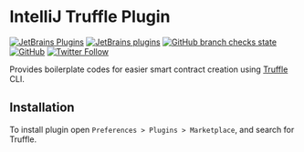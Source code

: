 # IntelliJ Truffle Plugin

[![JetBrains Plugins](https://img.shields.io/jetbrains/plugin/v/18559-truffle)](https://plugins.jetbrains.com/plugin/18559-truffle)
[![JetBrains plugins](https://img.shields.io/jetbrains/plugin/d/18559-truffle)](https://plugins.jetbrains.com/plugin/18559-truffle/versions)
[![GitHub branch checks state](https://img.shields.io/github/checks-status/nekofar/intellij-truffle/master)](https://github.com/nekofar/intellij-truffle/actions?query=branch%3Amaster)
[![GitHub](https://img.shields.io/github/license/nekofar/intellij-truffle)](https://github.com/nekofar/intellij-truffle/blob/master/LICENSE)
[![Twitter Follow](https://img.shields.io/twitter/follow/nekofar?style=flat)](https://twitter.com/nekofar)

Provides boilerplate codes for easier smart contract creation using [Truffle](https://trufflesuite.com/truffle/) CLI.

## Installation

To install plugin open `Preferences > Plugins > Marketplace`, and search for Truffle.